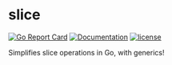 # slice 

[![Go Report Card](https://goreportcard.com/badge/github.com/borderzero/border0-go/lib/types/slice)](https://goreportcard.com/report/github.com/borderzero/border0-go/lib/types/slice)
[![Documentation](https://godoc.org/github.com/borderzero/border0-go/lib/types/slice?status.svg)](https://godoc.org/github.com/borderzero/border0-go/lib/types/slice)
[![license](https://img.shields.io/github/license/borderzero/border0-go.svg)](https://github.com/borderzero/border0-go/blob/master/LICENSE)

Simplifies slice operations in Go, with generics!
